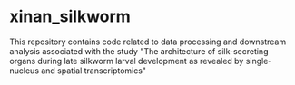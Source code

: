 # xinan_silkworm
This repository contains code related to data processing and downstream analysis associated with the study  "The architecture of silk-secreting organs during late silkworm larval development as revealed by single-nucleus and spatial transcriptomics"
